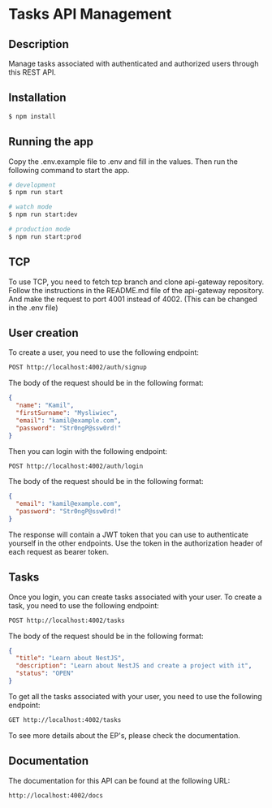 # Tasks API Management

## Description

Manage tasks associated with authenticated and authorized users through this REST API.

## Installation

```bash
$ npm install
```

## Running the app

Copy the .env.example file to .env and fill in the values. Then run the following command to start the app.

```bash
# development
$ npm run start

# watch mode
$ npm run start:dev

# production mode
$ npm run start:prod
```

## TCP

To use TCP, you need to fetch tcp branch and clone api-gateway repository. Follow the instructions in the README.md file of the api-gateway repository. And make the
request to port 4001 instead of 4002. (This can be changed in the .env file)

## User creation

To create a user, you need to use the following endpoint:

```bash
POST http://localhost:4002/auth/signup
```

The body of the request should be in the following format:

```json
{
  "name": "Kamil",
  "firstSurname": "Mysliwiec",
  "email": "kamil@example.com",
  "password": "Str0ngP@ssw0rd!"
}
```

Then you can login with the following endpoint:

```bash
POST http://localhost:4002/auth/login
```

The body of the request should be in the following format:

```json
{
  "email": "kamil@example.com",
  "password": "Str0ngP@ssw0rd!"
}
```

The response will contain a JWT token that you can use to authenticate yourself in the other endpoints. Use the token in the authorization header of each request as bearer token.

## Tasks

Once you login, you can create tasks associated with your user.
To create a task, you need to use the following endpoint:

```bash
POST http://localhost:4002/tasks
```

The body of the request should be in the following format:

```json
{
  "title": "Learn about NestJS",
  "description": "Learn about NestJS and create a project with it",
  "status": "OPEN"
}
```

To get all the tasks associated with your user, you need to use the following endpoint:

```bash
GET http://localhost:4002/tasks
```

To see more details about the EP's, please check the documentation.

## Documentation

The documentation for this API can be found at the following URL:

```bash
http://localhost:4002/docs
```
